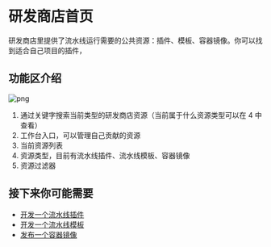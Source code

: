 # 研发商店首页

研发商店里提供了流水线运行需要的公共资源：插件、模板、容器镜像。你可以找到适合自己项目的插件，

## 功能区介绍

![png](../../assets/service_store_home.png)

1. 通过关键字搜索当前类型的研发商店资源（当前属于什么资源类型可以在 4 中查看）
2. 工作台入口，可以管理自己贡献的资源
3. 当前资源列表
4. 资源类型，目前有流水线插件、流水线模板、容器镜像
5. 资源过滤器

## 接下来你可能需要

* [开发一个流水线插件](start-new-task.md)
* [开发一个流水线模板](start-new-template.md)
* [发布一个容器镜像](release-new-image.md)
